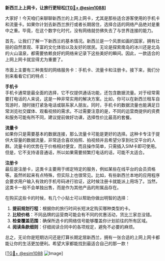 **新西兰上上网卡，让旅行更轻松[[TG💪+ @esim1088](https://t.me/s/esim1088)]**

大家好！今天咱们来聊聊新西兰的上网上网卡，尤其是那些适合游客使用的手机卡和流量卡。如果你计划去新西兰旅行或者长期居住，选择合适的网络产品绝对是重中之重。毕竟，在这个数字化时代，没有网络就仿佛失去了与世界连接的能力。

首先，让我们了解一下新西兰的基本情况。新西兰是一个风景如画的国家，拥有壮丽的自然景观、丰富的文化体验以及友好的居民。无论是探索南岛的冰川还是北岛的火山温泉，都需要依赖良好的网络来记录下这些美好的瞬间。因此，一款适合的上网上网卡就显得尤为重要了。

市面上主要有三种类型的网络服务卡：手机卡、流量卡和注册卡。接下来，我们分别来看看它们的特点：

**手机卡**  
手机卡通常是最全面的选择，它不仅提供通话功能，还包含数据流量。对于经常需要打电话的人来说，这是一种非常实用的解决方案。比如，你可以在新西兰租车自驾游时，随时拨打紧急电话或联系家人朋友。同时，手机卡的数据流量也能满足日常浏览社交媒体、观看视频的需求。不过需要注意的是，不同的运营商提供的资费和服务可能有所不同，建议提前做好功课，选择性价比最高的套餐。

**流量卡**  
如果你只是需要基本的数据连接，那么流量卡可能是更好的选择。这种卡专注于提供大容量的数据流量，非常适合喜欢拍照、拍视频并且希望分享到社交平台的人群。流量卡的优势在于价格相对便宜，而且操作简单，只需插入SIM卡即可使用。但是，它不支持语音通话，所以如果需要频繁打电话的话，可能不太适合。

**注册卡**  
最后是注册卡，这类卡主要用于绑定特定的服务，例如某些在线平台的会员资格等。虽然听起来有点特殊，但实际上也很常见。比如，有些新西兰本地的应用程序会要求用户输入有效的手机号码进行验证，这时候注册卡就能派上用场了。当然，这类卡一般不会单独出售，而是作为其他产品的附属品存在。

在购买这些卡的时候，有几个小贴士可以帮助你做出明智的选择：
1. **提前规划行程**：根据你的旅行时间长短决定购买哪种类型的卡。
2. **比较价格**：不同品牌的运营商可能会有不同的优惠活动，货比三家总没错。
3. **检查覆盖范围**：确保所选卡的网络信号能够覆盖你计划前往的所有区域。
4. **阅读条款细则**：仔细阅读合同中的各项规定，避免不必要的麻烦。

总之，无论你是短期访问还是打算长期定居新西兰，拥有一张合适的上网上网卡都能让你的生活更加便利。希望大家都能找到最适合自己的那一款！

[[TG💪+ @esim1088](https://t.me/s/esim1088) ![Image](https://i.postimg.cc/4NQfJmqS/Snipaste-2025-05-13-00-14-12.png)]